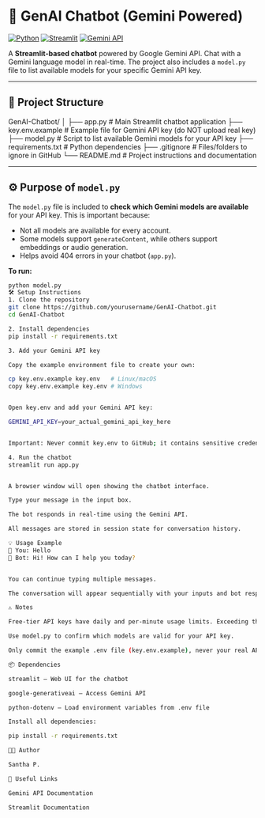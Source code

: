 # 🤖 GenAI Chatbot (Gemini Powered)

[![Python](https://img.shields.io/badge/Python-3.12-blue)](https://www.python.org/)
[![Streamlit](https://img.shields.io/badge/Streamlit-✔️-green)](https://streamlit.io/)
[![Gemini API](https://img.shields.io/badge/Gemini-API-orange)](https://ai.google.com/)

A **Streamlit-based chatbot** powered by Google Gemini API. Chat with a Gemini language model in real-time. The project also includes a `model.py` file to list available models for your specific Gemini API key.

---

## 📂 Project Structure
GenAI-Chatbot/
│
├── app.py # Main Streamlit chatbot application
├── key.env.example # Example file for Gemini API key (do NOT upload real key)
├── model.py # Script to list available Gemini models for your API key
├── requirements.txt # Python dependencies
├── .gitignore # Files/folders to ignore in GitHub
└── README.md # Project instructions and documentation


---

## ⚙️ Purpose of `model.py`

The `model.py` file is included to **check which Gemini models are available** for your API key. This is important because:

- Not all models are available for every account.  
- Some models support `generateContent`, while others support embeddings or audio generation.  
- Helps avoid 404 errors in your chatbot (`app.py`).  

**To run:**

```bash
python model.py
🛠 Setup Instructions
1. Clone the repository
git clone https://github.com/yourusername/GenAI-Chatbot.git
cd GenAI-Chatbot

2. Install dependencies
pip install -r requirements.txt

3. Add your Gemini API key

Copy the example environment file to create your own:

cp key.env.example key.env   # Linux/macOS
copy key.env.example key.env # Windows


Open key.env and add your Gemini API key:

GEMINI_API_KEY=your_actual_gemini_api_key_here


Important: Never commit key.env to GitHub; it contains sensitive credentials.

4. Run the chatbot
streamlit run app.py


A browser window will open showing the chatbot interface.

Type your message in the input box.

The bot responds in real-time using the Gemini API.

All messages are stored in session state for conversation history.

💡 Usage Example
🧑 You: Hello
🤖 Bot: Hi! How can I help you today?


You can continue typing multiple messages.

The conversation will appear sequentially with your inputs and bot responses.

⚠️ Notes

Free-tier API keys have daily and per-minute usage limits. Exceeding them will return 429 quota exceeded errors.

Use model.py to confirm which models are valid for your API key.

Only commit the example .env file (key.env.example), never your real API key.

📦 Dependencies

streamlit – Web UI for the chatbot

google-generativeai – Access Gemini API

python-dotenv – Load environment variables from .env file

Install all dependencies:

pip install -r requirements.txt

👨‍💻 Author

Santha P.

🔗 Useful Links

Gemini API Documentation

Streamlit Documentation

